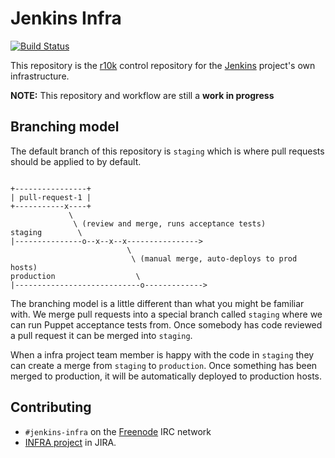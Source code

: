 # Jenkins Infra

[![Build
Status](https://jenkins.ci.cloudbees.com/buildStatus/icon?job=infra/jenkins-infra)](https://jenkins.ci.cloudbees.com/job/infra/job/jenkins-infra/)

This repository is the [r10k](https://github.com/adrienthebo/r10k) control
repository for the [Jenkins](https://jenkins-ci.org) project's own
infrastructure.

**NOTE:** This repository and workflow are still a **work in progress**

## Branching model

The default branch of this repository is `staging` which is where pull requests
should be applied to by default.


```

+----------------+
| pull-request-1 |
+-----------x----+
             \
              \ (review and merge, runs acceptance tests)
staging        \
|---------------o--x--x--x---------------->
                          \
                           \ (manual merge, auto-deploys to prod hosts)
production                  \
|----------------------------o------------->
```

The branching model is a little different than what you might be familiar with.
We merge pull requests into a special branch called `staging` where we can run
Puppet acceptance tests from. Once somebody has code reviewed a pull request it
can be merged into `staging`.

When a infra project team member is happy with the code in `staging` they can
create a merge from `staging` to `production`. Once something has been merged
to production, it will be automatically deployed to production hosts.

## Contributing

* `#jenkins-infra` on the [Freenode](http://freenode.net) IRC network
*  [INFRA project](https://issues.jenkins-ci.org/browse/INFRA) in JIRA.

